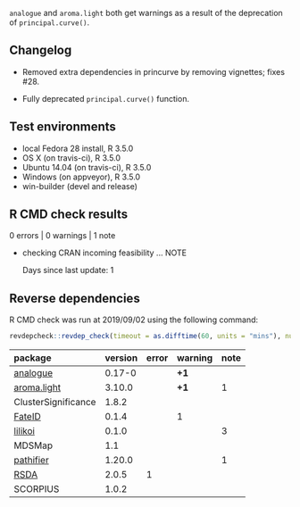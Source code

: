 `analogue` and `aroma.light` both get warnings as a result of the deprecation of 
`principal.curve()`. 

## Changelog

  * Removed extra dependencies in princurve by removing vignettes; fixes #28.
  
  * Fully deprecated `principal.curve()` function.

## Test environments
* local Fedora 28 install, R 3.5.0
* OS X (on travis-ci), R 3.5.0
* Ubuntu 14.04 (on travis-ci), R 3.5.0
* Windows (on appveyor), R 3.5.0
* win-builder (devel and release)

## R CMD check results

0 errors | 0 warnings | 1 note

* checking CRAN incoming feasibility ... NOTE
  
  Days since last update: 1

## Reverse dependencies

R CMD check was run at 2019/09/02 using the following command:

```r
revdepcheck::revdep_check(timeout = as.difftime(60, units = "mins"), num_workers = 8)
```

|package                                      |version |error |warning |note |
|:--------------------------------------------|:-------|:-----|:-------|:----|
|[analogue](revdep/problems.md#analogue)      |0.17-0  |      |__+1__  |     |
|[aroma.light](revdep/problems.md#aromalight) |3.10.0  |      |__+1__  |1    |
|ClusterSignificance                          |1.8.2   |      |        |     |
|[FateID](revdep/problems.md#fateid)          |0.1.4   |      |1       |     |
|[lilikoi](revdep/problems.md#lilikoi)        |0.1.0   |      |        |3    |
|MDSMap                                       |1.1     |      |        |     |
|[pathifier](revdep/problems.md#pathifier)    |1.20.0  |      |        |1    |
|[RSDA](revdep/problems.md#rsda)              |2.0.5   |1     |        |     |
|SCORPIUS                                     |1.0.2   |      |        |     |
